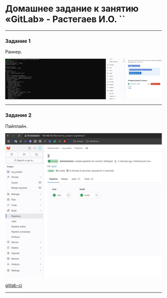 # Домашнее задание к занятию «GitLab» - Растегаев И.О. ``

---


### Задание 1


Раннер.

![gitlab_runner](images/gitlab_runner.JPG)

[]()


---

### Задание 2


Пайплайн.

![pipeline.jpg](images/pipeline.jpg)

[gitlab-ci](ex2/gitlab-ci.yml)


---